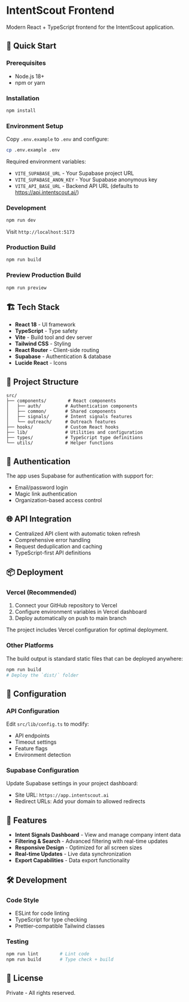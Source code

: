 # IntentScout Frontend

Modern React + TypeScript frontend for the IntentScout application.

## 🚀 Quick Start

### Prerequisites
- Node.js 18+ 
- npm or yarn

### Installation

```bash
npm install
```

### Environment Setup

Copy `.env.example` to `.env` and configure:

```bash
cp .env.example .env
```

Required environment variables:
- `VITE_SUPABASE_URL` - Your Supabase project URL
- `VITE_SUPABASE_ANON_KEY` - Your Supabase anonymous key  
- `VITE_API_BASE_URL` - Backend API URL (defaults to https://api.intentscout.ai/)

### Development

```bash
npm run dev
```

Visit `http://localhost:5173`

### Production Build

```bash
npm run build
```

### Preview Production Build

```bash
npm run preview
```

## 🏗️ Tech Stack

- **React 18** - UI framework
- **TypeScript** - Type safety
- **Vite** - Build tool and dev server
- **Tailwind CSS** - Styling
- **React Router** - Client-side routing
- **Supabase** - Authentication & database
- **Lucide React** - Icons

## 📁 Project Structure

```
src/
├── components/        # React components
│   ├── auth/         # Authentication components
│   ├── common/       # Shared components
│   ├── signals/      # Intent signals features
│   └── outreach/     # Outreach features
├── hooks/            # Custom React hooks
├── lib/              # Utilities and configuration
├── types/            # TypeScript type definitions
└── utils/            # Helper functions
```

## 🔐 Authentication

The app uses Supabase for authentication with support for:
- Email/password login
- Magic link authentication
- Organization-based access control

## 🌐 API Integration

- Centralized API client with automatic token refresh
- Comprehensive error handling
- Request deduplication and caching
- TypeScript-first API definitions

## 📦 Deployment

### Vercel (Recommended)

1. Connect your GitHub repository to Vercel
2. Configure environment variables in Vercel dashboard
3. Deploy automatically on push to main branch

The project includes Vercel configuration for optimal deployment.

### Other Platforms

The build output is standard static files that can be deployed anywhere:

```bash
npm run build
# Deploy the `dist/` folder
```

## 🔧 Configuration

### API Configuration

Edit `src/lib/config.ts` to modify:
- API endpoints
- Timeout settings
- Feature flags
- Environment detection

### Supabase Configuration

Update Supabase settings in your project dashboard:
- Site URL: `https://app.intentscout.ai`
- Redirect URLs: Add your domain to allowed redirects

## 🎯 Features

- **Intent Signals Dashboard** - View and manage company intent data
- **Filtering & Search** - Advanced filtering with real-time updates
- **Responsive Design** - Optimized for all screen sizes
- **Real-time Updates** - Live data synchronization
- **Export Capabilities** - Data export functionality

## 🛠️ Development

### Code Style

- ESLint for code linting
- TypeScript for type checking
- Prettier-compatible Tailwind classes

### Testing

```bash
npm run lint        # Lint code
npm run build       # Type check + build
```

## 📄 License

Private - All rights reserved.
